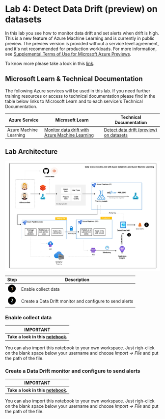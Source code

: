 # Lab 4: Detect Data Drift (preview) on datasets

In this lab you see how to monitor data drift and set alerts when drift is high. This is a new feature of Azure Machine Learning and is currently in public preview. The preview version is provided without a service level agreement, and it's not recommended for production workloads. For more information, see [Supplemental Terms of Use for Microsoft Azure Previews](https://azure.microsoft.com/en-us/support/legal/preview-supplemental-terms/).

To know more please take a look in this [link](https://docs.microsoft.com/en-us/azure/machine-learning/how-to-monitor-datasets?tabs=python/).

## Microsoft Learn & Technical Documentation

The following Azure services will be used in this lab. If you need further training resources or access to technical documentation please find in the table below links to Microsoft Learn and to each service's Technical Documentation.

Azure Service | Microsoft Learn | Technical Documentation|
--------------|-----------------|------------------------|
Azure Machine Learning| [Monitor data drift with Azure Machine Learning](https://docs.microsoft.com/en-us/learn/modules/monitor-data-drift-with-azure-machine-learning/) | [Detect data drift (preview) on datasets](https://docs.microsoft.com/en-us/azure/machine-learning/how-to-monitor-datasets?tabs=python)

## Lab Architecture

![1](/images/data-science-architecture-lab-4.png)

Step     | Description
-------- | -----
![1](/images/Black1.png) | Enable collect data
![2](/images/Black2.png) | Create a Data Drift monitor and configure to send alerts

### Enable collect data

**IMPORTANT**|
-------------|
**Take a look in this [notebook](/labs/lab%204/notebooks/enable-collect-data.ipynb).**|

You can also import this notebook to your own workspace. Just righ-click on the blank space below your username and choose *Import -> File* and put the path of the file.

### Create a Data Drift monitor and configure to send alerts

**IMPORTANT**|
-------------|
**Take a look in this [notebook](/labs/lab%204/notebooks/datadrift-tutorial.ipynb).**|

You can also import this notebook to your own workspace. Just righ-click on the blank space below your username and choose *Import -> File* and put the path of the file.
